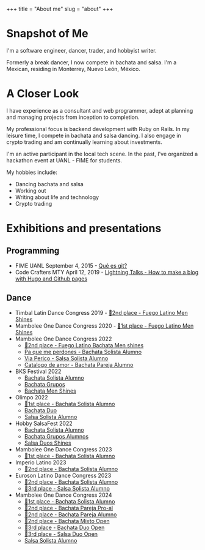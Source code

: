+++
title = "About me"
slug = "about"
+++

# Snapshot of Me

I'm a software engineer, dancer, trader, and hobbyist writer.

Formerly a break dancer, I now compete in bachata and salsa. I'm a Mexican, residing in Monterrey, Nuevo León, México.

# A Closer Look

I have experience as a consultant and web programmer, adept at planning and managing projects from inception to completion. 

My professional focus is backend development with Ruby on Rails. In my leisure time, I compete in bachata and salsa dancing. I also engage in crypto trading and am continually learning about investments.

I'm an active participant in the local tech scene. In the past, I've organized a hackathon event at UANL - FIME for students.

My hobbies include:

- Dancing bachata and salsa
- Working out
- Writing about life and technology
- Crypto trading

# Exhibitions and presentations

## Programming

- FIME UANL September 4, 2015 - [Qué es git?](https://docs.google.com/presentation/d/1nM6y1TTKOk28Pk_Cv4lmCmLRpWqLJLozD6x__rvxN5Y/edit?usp=sharing)
- Code Crafters MTY April 12, 2019 - [Lightning Talks - How to make a blog with Hugo and Github pages](https://docs.google.com/presentation/d/16Np6grMtFSlnfoJ-KsN91QPb_NESclMR3AWw9Jc6MFE/edit?usp=sharing)

## Dance

- Timbal Latin Dance Congress 2019 - [🥈2nd place - Fuego Latino Men Shines](https://www.facebook.com/TIMBALDANCECONGRESS/videos/576061669623842/UzpfSTczNjExMDI1NzoxMDE2Mjg1OTA3NDY3MDI1OA/?q=timbal%20congress%20men%20shine&epa=SEARCH_BOX)
- Mambolee One Dance Congress 2020 - [🥇1st place - Fuego Latino Men Shines](https://www.facebook.com/MamboleeONE/videos/179732403335733)
- Mambolee One Dance Congress 2022 
  - [🥈2nd place - Fuego Latino Bachata Men shines](https://fb.watch/eKrEuaRkHy/)
  - [Pa que me perdones - Bachata Solista Alumno](https://fb.watch/bBoIn6JN3X/) 
  - [Via Perico - Salsa Solista Alumno](https://fb.watch/bBoI_zIexG/)
  - [Catalogo de amor - Bachata Pareja Alumno](https://fb.watch/bBoL8l1idM/)
- BKS Festival 2022
  - [Bachata Solista Alumno](https://www.facebook.com/793921981/videos/417107049784576/)
  - [Bachata Grupos](https://fb.watch/eKN1MF6Igg/)
  - [Bachata Men Shines](https://www.facebook.com/793921981/videos/441330537751269/)
- Olimpo 2022
  - [🥇1st place - Bachata Solista Alumno](https://fb.watch/eKM4U2y98N/)
  - [Bachata Duo](https://fb.watch/eKM63pUadb/)
  - [Salsa Solista Alumno](#)
- Hobby SalsaFest 2022
  - [Bachata Solista Alumno](https://fb.watch/eKs4qvOs0P/)
  - [Bachata Grupos Alumnos](https://fb.watch/eKLFtTUPiy/)
  - [Salsa Duos Shines](https://fb.watch/eKLI77CUrQ/)
- Mambolee One Dance Congress 2023
  - [🥇1st place - Bachata Solista Alumno](https://fb.watch/p0GhSp1EXg/)
- Imperio Latino 2023
  - [🥈2nd place - Bachata Solista Alumno](https://fb.watch/p0Gnlmw2pp/)
- Euroson Latino Dance Congress 2023
  - [🥈2nd place - Bachata Solista Alumno](https://fb.watch/p0GzPkXBZU/)
  - [🥉3rd place - Salsa Solista Alumno](https://fb.watch/p0GtQBRcIm/)
- Mambolee One Dance Congress 2024
  - [🥇1st place - Bachata Solista Alumno](https://www.facebook.com/100041993030366/videos/909271574226046/)
  - [🥈2nd place - Bachata Pareja Pro-al]()
  - [🥈2nd place - Bachata Pareja Alumno]()
  - [🥈2nd place - Bachata Mixto Open]()
  - [🥉3rd place - Bachata Duo Open]()
  - [🥉3rd place - Salsa Duo Open]()
  - [Salsa Solista Alumno]()